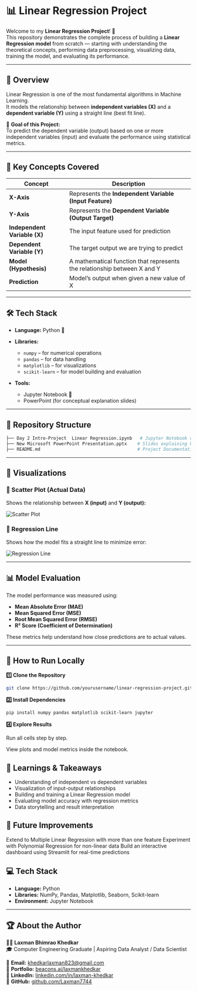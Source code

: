 # 📊 Linear Regression Project

Welcome to my **Linear Regression Project**! 🚀  
This repository demonstrates the complete process of building a **Linear Regression model** from scratch — starting with understanding the theoretical concepts, performing data preprocessing, visualizing data, training the model, and evaluating its performance.  

--- 

## 📖 Overview

Linear Regression is one of the most fundamental algorithms in Machine Learning.  
It models the relationship between **independent variables (X)** and a **dependent variable (Y)** using a straight line (best fit line).  

🔑 **Goal of this Project:**  
To predict the dependent variable (output) based on one or more independent variables (input) and evaluate the performance using statistical metrics.

---

## 🧠 Key Concepts Covered

| Concept                    | Description |
|---------------------------|-------------|
| **X-Axis**                | Represents the **Independent Variable (Input Feature)** |
| **Y-Axis**                | Represents the **Dependent Variable (Output Target)** |
| **Independent Variable (X)** | The input feature used for prediction |
| **Dependent Variable (Y)**   | The target output we are trying to predict |
| **Model (Hypothesis)**    | A mathematical function that represents the relationship between X and Y |
| **Prediction**            | Model’s output when given a new value of X |

---

## 🛠️ Tech Stack

- **Language:** Python 🐍  
- **Libraries:**  
  - `numpy` – for numerical operations  
  - `pandas` – for data handling  
  - `matplotlib` – for visualizations  
  - `scikit-learn` – for model building and evaluation  

- **Tools:**  
  - Jupyter Notebook 📓  
  - PowerPoint (for conceptual explanation slides)  

---

## 📂 Repository Structure

```bash
├── Day 2 Intro-Project  Linear Regression.ipynb   # Jupyter Notebook containing full code
├── New Microsoft PowerPoint Presentation.pptx    # Slides explaining key theory
├── README.md                                     # Project Documentation

``` 
---


## 📸 Visualizations

### 🔹 Scatter Plot (Actual Data)
Shows the relationship between **X (input)** and **Y (output):**

![Scatter Plot](<img width="960" height="960" alt="image" src="https://github.com/user-attachments/assets/1fe99c54-81fe-4310-8aed-e6663cb290ea" />)

### 🔹 Regression Line
Shows how the model fits a straight line to minimize error:

![Regression Line](https://raw.githubusercontent.com/<yourusername>/<yourrepo>/main/images/regression_line.png)

---

## 📊 Model Evaluation

The model performance was measured using:

- **Mean Absolute Error (MAE)**
- **Mean Squared Error (MSE)**
- **Root Mean Squared Error (RMSE)**
- **R² Score (Coefficient of Determination)**

These metrics help understand how close predictions are to actual values.

---

## 🚀 How to Run Locally

**1️⃣ Clone the Repository**
```bash
git clone https://github.com/yourusername/linear-regression-project.git

```

**2️⃣ Install Dependencies**
```bash
pip install numpy pandas matplotlib scikit-learn jupyter

```

**4️⃣ Explore Results**

Run all cells step by step.

View plots and model metrics inside the notebook.

## 🧠 Learnings & Takeaways

-  Understanding of independent vs dependent variables
-  Visualization of input-output relationships
-  Building and training a Linear Regression model
-  Evaluating model accuracy with regression metrics
-  Data storytelling and result interpretation

## 🌟 Future Improvements

Extend to Multiple Linear Regression with more than one feature
Experiment with Polynomial Regression for non-linear data
Build an interactive dashboard using Streamlit for real-time predictions

## 💻 Tech Stack  

- **Language:** Python  
- **Libraries:** NumPy, Pandas, Matplotlib, Seaborn, Scikit-learn  
- **Environment:** Jupyter Notebook  

---

## 🏆 About the Author  

👨‍💻 **Laxman Bhimrao Khedkar**  
🎓 Computer Engineering Graduate | Aspiring Data Analyst / Data Scientist  

📧 **Email:** [khedkarlaxman823@gmail.com](mailto:khedkarlaxman823@gmail.com)  
🔗 **Portfolio:** [beacons.ai/laxmankhedkar](https://beacons.ai/laxmankhedkar)  
💼 **LinkedIn:** [linkedin.com/in/laxman-khedkar](https://www.linkedin.com/in/laxman-khedkar)  
🐙 **GitHub:** [github.com/Laxman7744](https://github.com/Laxman7744)  

